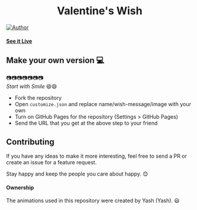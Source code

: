 <h1 align="center">
    Valentine's Wish
</h1>

[![Author](https://img.shields.io/badge/author-Yash-blue)](https://github.com/Yashpratapsingh125)

#### [See it Live](https://yashpratapsingh125.github.io/ValentineWish/)

## Make your own version :computer:

:camera::camera::camera::camera::camera::camera::camera:  
*Start with Smile* :smile::smile:

* Fork the repository  
* Open `customize.json` and replace name/wish-message/image with your own  
* Turn on GitHub Pages for the repository (Settings > GitHub Pages)  
* Send the URL that you get at the above step to your friend  

## Contributing  

If you have any ideas to make it more interesting, feel free to send a PR or create an issue for a feature request.  

Stay happy and keep the people you care about happy. 😊  

#### Ownership  
The animations used in this repository were created by Yash (Yash). 😃 
